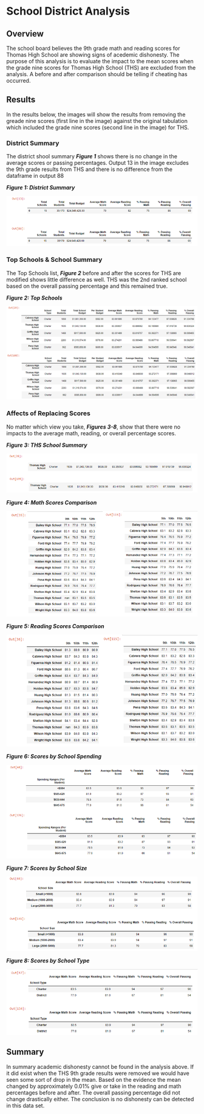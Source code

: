 # School District Analysis
## Overview 
The school board believes the 9th grade math and reading scores for Thomas High School are showing signs of acedemic dishonesty.  The purpose of this analysis is to evaluate the impact to the mean scores when the grade nine scores for Thomas High School (THS) are excluded from the analysis.  A before and after comparison should be telling if cheating has occurred.  

## Results
In the results below, the images will show the results from removing the greade nine scores (first line in the image) against the original tabulation which included the grade nine scores (second line in the image) for THS.

### District Summary
The district shool summary **_Figure 1_** shows there is no change in the average scores or passing percentages.  Output 13 in the image excludes the 9th grade results from THS and there is no difference from the dataframe in output 88

**_Figure 1: District Summary_**

![District School Summary](/resources/district_summary.png)

### Top Schools & School Summary
The Top Schools list, **_Figure 2_** before and after the scores for THS are modified shows little difference as well. THS was the 2nd ranked school based on the overall passing percentage and this remained true.

**_Figure 2: Top Schools_**

![Top School](/resources/top_schools.png)


### Affects of Replacing Scores

No matter which view you take, **_Figures 3-8_**, show that there were no impacts to the average math, reading, or overall percentage scores.


**_Figure 3: THS School Summary_**

![School Summary](/resources/School_summary.png)


**_Figure 4: Math Scores Comparison_**

![Math Scores Compare](/resources/math_scores_compare.png)


**_Figure 5: Reading Scores Comparison_**

![Reading Scores Compare](/resources/reading_score_compare.png)


**_Figure 6: Scores by School Spending_**

![Scores by Spend](/resources/scores_by_spend.png)


**_Figure 7: Scores by School Size_**

![Scores by School](/resources/scores_by_school_size.png)

**_Figure 8: Scores by School Type_**

![Scores by Type](/resources/scores_by_type.png)

## Summary
In summary academic dishonesty cannot be found in the analysis above.  If it did exist when the THS 9th grade results were removed we would have seen some sort of drop in the mean.  Based on the evidence the mean changed by approximately 0.01% give or take in the reading and math percentages before and after.  The overall passing percentage did not change drastically either.  The conclusion is no dishonesty can be detected in this data set.
